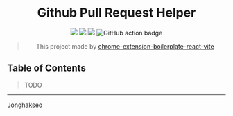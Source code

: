 <div align="center">
<h1>Github Pull Request Helper</h1>

![](https://img.shields.io/badge/React-61DAFB?style=flat-square&logo=react&logoColor=black)
![](https://img.shields.io/badge/Typescript-3178C6?style=flat-square&logo=typescript&logoColor=white)
![](https://badges.aleen42.com/src/vitejs.svg)
![GitHub action badge](https://github.com/Jonghakseo/github-pull-request-helper/actions/workflows/build.yml/badge.svg)

> This project made by [chrome-extension-boilerplate-react-vite](https://github.com/Jonghakseo/chrome-extension-boilerplate-react-vite)

</div>

## Table of Contents

> TODO

---

[Jonghakseo](https://nookpi.tistory.com/)
